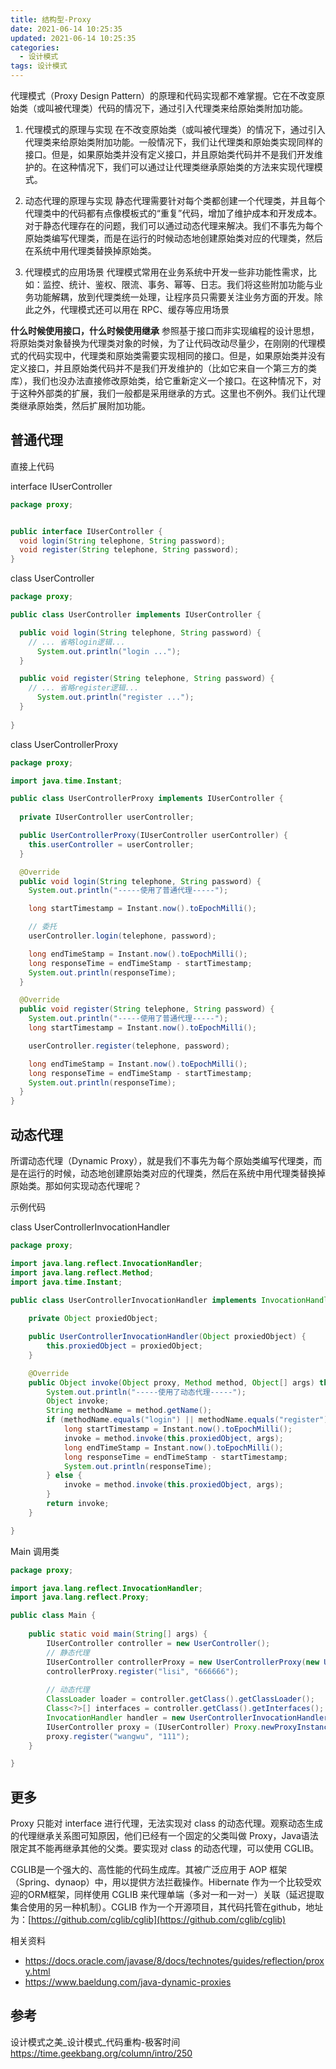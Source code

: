```yaml
---
title: 结构型-Proxy
date: 2021-06-14 10:25:35
updated: 2021-06-14 10:25:35
categories:
  - 设计模式
tags: 设计模式
---
```


代理模式（Proxy Design Pattern）的原理和代码实现都不难掌握。它在不改变原始类（或叫被代理类）代码的情况下，通过引入代理类来给原始类附加功能。

1. 代理模式的原理与实现
在不改变原始类（或叫被代理类）的情况下，通过引入代理类来给原始类附加功能。一般情况下，我们让代理类和原始类实现同样的接口。但是，如果原始类并没有定义接口，并且原始类代码并不是我们开发维护的。在这种情况下，我们可以通过让代理类继承原始类的方法来实现代理模式。

2. 动态代理的原理与实现
静态代理需要针对每个类都创建一个代理类，并且每个代理类中的代码都有点像模板式的“重复”代码，增加了维护成本和开发成本。对于静态代理存在的问题，我们可以通过动态代理来解决。我们不事先为每个原始类编写代理类，而是在运行的时候动态地创建原始类对应的代理类，然后在系统中用代理类替换掉原始类。

3. 代理模式的应用场景
代理模式常用在业务系统中开发一些非功能性需求，比如：监控、统计、鉴权、限流、事务、幂等、日志。我们将这些附加功能与业务功能解耦，放到代理类统一处理，让程序员只需要关注业务方面的开发。除此之外，代理模式还可以用在 RPC、缓存等应用场景

**什么时候使用接口，什么时候使用继承**
参照基于接口而非实现编程的设计思想，将原始类对象替换为代理类对象的时候，为了让代码改动尽量少，在刚刚的代理模式的代码实现中，代理类和原始类需要实现相同的接口。但是，如果原始类并没有定义接口，并且原始类代码并不是我们开发维护的（比如它来自一个第三方的类库），我们也没办法直接修改原始类，给它重新定义一个接口。在这种情况下，对于这种外部类的扩展，我们一般都是采用继承的方式。这里也不例外。我们让代理类继承原始类，然后扩展附加功能。

<!-- more -->

## 普通代理

直接上代码

interface IUserController 
```java
package proxy;


public interface IUserController {
  void login(String telephone, String password);
  void register(String telephone, String password);
}
```

class UserController
```java
package proxy;

public class UserController implements IUserController {

  public void login(String telephone, String password) {
    // ... 省略login逻辑...
	  System.out.println("login ...");
  }

  public void register(String telephone, String password) {
    // ... 省略register逻辑...
	  System.out.println("register ...");
  }
  
}
```

class UserControllerProxy
```java
package proxy;

import java.time.Instant;

public class UserControllerProxy implements IUserController {
	
  private IUserController userController;

  public UserControllerProxy(IUserController userController) {
    this.userController = userController;
  }

  @Override
  public void login(String telephone, String password) {
	System.out.println("-----使用了普通代理-----");

    long startTimestamp = Instant.now().toEpochMilli();

    // 委托
    userController.login(telephone, password);

    long endTimeStamp = Instant.now().toEpochMilli();
    long responseTime = endTimeStamp - startTimestamp;
    System.out.println(responseTime);
  }

  @Override
  public void register(String telephone, String password) {
	System.out.println("-----使用了普通代理-----");
    long startTimestamp = Instant.now().toEpochMilli();

    userController.register(telephone, password);

    long endTimeStamp = Instant.now().toEpochMilli();
    long responseTime = endTimeStamp - startTimestamp;
    System.out.println(responseTime);
  }
}
```

## 动态代理

所谓动态代理（Dynamic Proxy），就是我们不事先为每个原始类编写代理类，而是在运行的时候，动态地创建原始类对应的代理类，然后在系统中用代理类替换掉原始类。那如何实现动态代理呢？

示例代码

class UserControllerInvocationHandler
```java
package proxy;

import java.lang.reflect.InvocationHandler;
import java.lang.reflect.Method;
import java.time.Instant;

public class UserControllerInvocationHandler implements InvocationHandler {
	
	private Object proxiedObject;

	public UserControllerInvocationHandler(Object proxiedObject) {
		this.proxiedObject = proxiedObject;
	}

	@Override
	public Object invoke(Object proxy, Method method, Object[] args) throws Throwable {
		System.out.println("-----使用了动态代理-----");
		Object invoke;
		String methodName = method.getName();
		if (methodName.equals("login") || methodName.equals("register")) {
			long startTimestamp = Instant.now().toEpochMilli();
			invoke = method.invoke(this.proxiedObject, args);
			long endTimeStamp = Instant.now().toEpochMilli();
			long responseTime = endTimeStamp - startTimestamp;
			System.out.println(responseTime);
		} else {
			invoke = method.invoke(this.proxiedObject, args);
		}
		return invoke;
	}

}
```

Main 调用类
```java
package proxy;

import java.lang.reflect.InvocationHandler;
import java.lang.reflect.Proxy;

public class Main {
	
	public static void main(String[] args) {
		IUserController controller = new UserController();		
		// 静态代理
		IUserController controllerProxy = new UserControllerProxy(new UserController());
		controllerProxy.register("lisi", "666666");
		
		// 动态代理
		ClassLoader loader = controller.getClass().getClassLoader();
        Class<?>[] interfaces = controller.getClass().getInterfaces();
        InvocationHandler handler = new UserControllerInvocationHandler(controller);
		IUserController proxy = (IUserController) Proxy.newProxyInstance(loader, interfaces, handler);
		proxy.register("wangwu", "111");
	}

}
```

## 更多

Proxy 只能对 interface 进行代理，无法实现对 class 的动态代理。观察动态生成的代理继承关系图可知原因，他们已经有一个固定的父类叫做 Proxy，Java语法限定其不能再继承其他的父类。要实现对 class 的动态代理，可以使用 CGLIB。

CGLIB是一个强大的、高性能的代码生成库。其被广泛应用于 AOP 框架（Spring、dynaop）中，用以提供方法拦截操作。Hibernate 作为一个比较受欢迎的ORM框架，同样使用 CGLIB 来代理单端（多对一和一对一）关联（延迟提取集合使用的另一种机制）。CGLIB 作为一个开源项目，其代码托管在github，地址为：[https://github.com/cglib/cglib](https://github.com/cglib/cglib)

相关资料
* https://docs.oracle.com/javase/8/docs/technotes/guides/reflection/proxy.html
* https://www.baeldung.com/java-dynamic-proxies

## 参考

设计模式之美_设计模式_代码重构-极客时间
https://time.geekbang.org/column/intro/250
